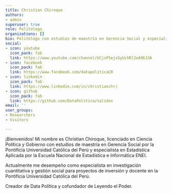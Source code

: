 ```yaml
---
title: Christian Chiroque
authors:
- admin
superuser: true
role: Politólogo 
organizations: []
bio: Politólogo con estudios de maestría en Gerencia Social y especialización en Estadística Aplicada.
social:
- icon: youtube
  icon_pack: fab
  link: https://www.youtube.com/channel/UCjsP5ejsSyUchRl2oA96J3A
- icon: facebook
  icon_pack: fab
  link: https://www.facebook.com/datapoliticaCR
- icon: linkedin
  icon_pack: fab
  link: https://www.linkedin.com/in/christianchr/
- icon: github
  icon_pack: fab
  link: https://github.com/DataPolitica/salidas
email: ''
user_groups:
- Researchers
- Visitors

---
```

¡Bienvenidos! 
Mi nombre es Christian Chiroque, licenciado en Ciencia Política y Gobierno con estudios de maestría en Gerencia Social por la Pontificia Universidad Católica del Perú y especialista en Estadística Aplicada por la Escuela Nacional de Estadística e Informática ENEI. 

Actualmente me desempeño como especialista en investigación cuantitativa y gestión social para proyectos de inversión y docente en la Pontificia Universidad Católica del Perú.

Creador de Data Política y cofundador de Leyendo el Poder.
